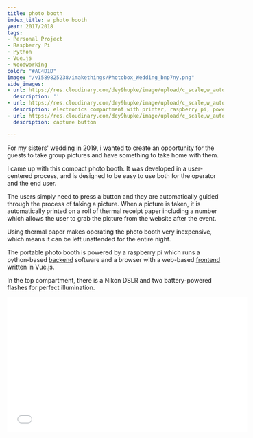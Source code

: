 ```yaml
---
title: photo booth
index_title: a photo booth
year: 2017/2018
tags:
- Personal Project
- Raspberry Pi
- Python
- Vue.js
- Woodworking
color: "#AC4D1D"
image: "/v1589825238/imakethings/Photobox_Wedding_bnp7ny.png"
side_images:
- url: https://res.cloudinary.com/dey9hupke/image/upload/c_scale,w_auto:100,dpr_auto/v1589825259/imakethings/PhotoboxThumbnail_octghf.jpg
  description: ''
- url: https://res.cloudinary.com/dey9hupke/image/upload/c_scale,w_auto:100,dpr_auto/v1589825330/imakethings/P3310126_phyf6x.jpg
  description: electronics compartment with printer, raspberry pi, power supply, screeen
- url: https://res.cloudinary.com/dey9hupke/image/upload/c_scale,w_auto:100,dpr_auto/v1589825406/imakethings/P3310136_xls087.jpg
  description: capture button

---
```

For my sisters' wedding in 2019, i wanted to create an opportunity for the guests to take group pictures and have something to take home with them.

I came up with this compact photo booth. It was developed in a user-centered process, and is designed to be easy to use both for the operator and the end user.

The users simply need to press a button and they are automatically guided through the process of taking a picture. When a picture is taken, it is automatically printed on a roll of thermal receipt paper including a number which allows the user to grab the picture from the website after the event.

Using thermal paper makes operating the photo booth very inexpensive, which means it can be left unattended for the entire night.

The portable photo booth is powered by a raspberry pi which runs a python-based [backend](https://github.com/chdabre/photobox-backend) software and a browser with a web-based [frontend](https://github.com/chdabre/photobox-frontend) written in Vue.js.

In the top compartment, there is a Nikon DSLR and two battery-powered flashes for perfect illumination. 

<iframe width="560" height="315" src="[https://www.youtube.com/embed/Hpzlkna8hzI](https://www.youtube.com/embed/Hpzlkna8hzI "https://www.youtube.com/embed/Hpzlkna8hzI")" frameborder="0" allow="accelerometer; autoplay; encrypted-media; gyroscope; picture-in-picture" allowfullscreen></iframe>